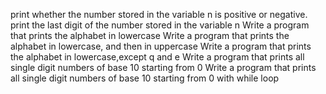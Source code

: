 print whether the number stored in the variable n is positive or negative.
print the last digit of the number stored in the variable n
Write a program that prints the alphabet in lowercase
Write a program that prints the alphabet in lowercase, and then in uppercase
Write a program that prints the alphabet in lowercase,except q and e
Write a program that prints all single digit numbers of base 10 starting from 0
Write a program that prints all single digit numbers of base 10 starting from 0 with while loop
